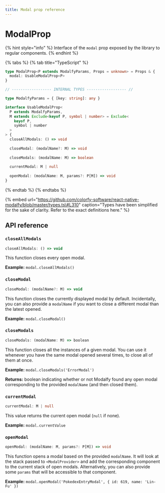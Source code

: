 ```yaml
---
title: Modal prop reference
---
```


# ModalProp

{% hint style="info" %}
Interface of the `modal` prop exposed by the library to regular components.
{% endhint %}

{% tabs %}
{% tab title="TypeScript" %}
```typescript
type ModalProp<P extends ModalfyParams, Props = unknown> = Props & {
  modal: UsableModalProp<P>
}

// ------------------ INTERNAL TYPES ------------------ //

type ModalfyParams = { [key: string]: any }

interface UsableModalProp<
  P extends ModalfyParams,
  M extends Exclude<keyof P, symbol | number> = Exclude<
    keyof P,
    symbol | number
  >
> {
  closeAllModals: () => void
  
  closeModal: (modalName?: M) => void
    
  closeModals: (modalName: M) => boolean
  
  currentModal: M | null
  
  openModal: (modalName: M, params?: P[M]) => void
}
```
{% endtab %}
{% endtabs %}

{% embed url="https://github.com/colorfy-software/react-native-modalfy/blob/master/types.ts\#L310" caption="Types have been simplified for the sake of clarity. Refer to the exact definitions here." %}

## API reference

### `closeAllModals` 

```javascript
closeAllModals: () => void
```

This function closes every open modal.

**Example:** `modal.closeAllModals()`

### `closeModal` 

```javascript
closeModal: (modalName?: M) => void
```

This function closes the currently displayed modal by default. Incidentally, you can also provide a `modalName` if you want to close a different modal than the latest opened.

**Example:** `modal.closeModal()`

### `closeModals` 

```javascript
closeModals: (modalName: M) => boolean
```

This function closes all the instances of a given modal. You can use it whenever you have the same modal opened several times, to close all of them at once.

**Example:** `modal.closeModals('ErrorModal')`

**Returns:** boolean indicating whether or not Modalfy found any open modal corresponding to the provided `modalName` \(and then closed them\).

### `currentModal` 

```typescript
currentModal: M | null
```

This value returns the current open modal \(`null` if none\).

**Example:** `modal.currentValue`

### `openModal` 

```typescript
openModal: (modalName: M, params?: P[M]) => void
```

This function opens a modal based on the provided `modalName`. It will look at the stack passed to `<ModalProvider>` and add the corresponding component to the current stack of open modals. Alternatively, you can also provide some `params` that will be accessible to that component.

**Example:** `modal.openModal('PokedexEntryModal', { id: 619, name: 'Lin-Fu' })`

